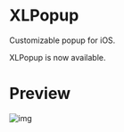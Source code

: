 # XLPopup
Customizable popup for iOS.

XLPopup is now available.

# Preview

![img](https://github.com/weirdyu/XLPopup/blob/master/Preview.gif)

